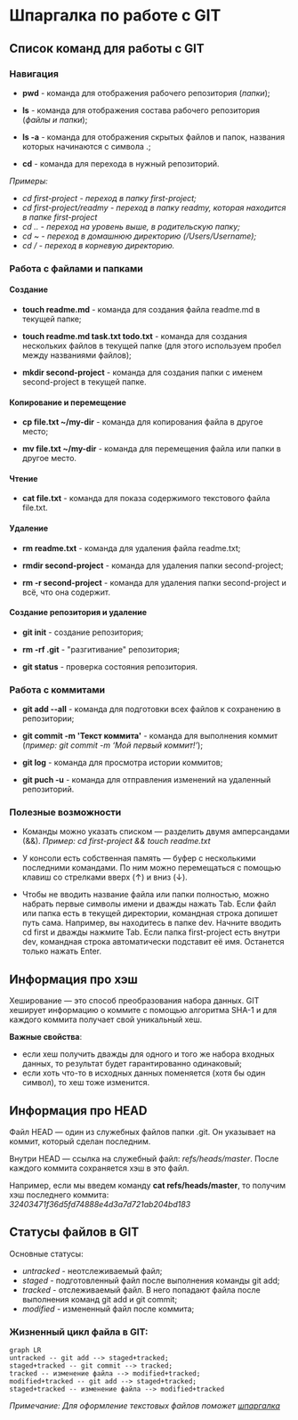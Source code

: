 # Шпаргалка по работе с GIT

## Список команд для работы с GIT

### Навигация
* **pwd** - команда для отображения рабочего репозитория (*папки*);

* **ls** - команда для отображения состава рабочего репозитория (*файлы и папки*);

* **ls -a** - команда для отображения скрытых файлов и папок, названия которых начинаются с символа .;

* **cd** - команда для перехода в нужный репозиторий.
 
*Примеры:* 
 - *cd first-project - переход в папку first-project;*
 - *cd first-project/readmy - переход в папку readmy, которая находится в папке first-project*
 - *cd .. - переход на уровень выше, в родительскую папку;*
 - *cd ~ - переход в домашнюю директорию (/Users/Username);*
 - *cd / - переход в корневую директорию.*

### Работа с файлами и папками
#### Создание
* **touch readme.md** - команда для создания файла readme.md в текущей папке;

* **touch readme.md task.txt todo.txt** - команда для создания нескольких файлов в текущей папке (для этого используем пробел между названиями файлов);

* **mkdir second-project** - команда для создания папки с именем second-project в текущей папке.

#### Копирование и перемещение
* **cp file.txt ~/my-dir** - команда для копирования файла в другое место;

* **mv file.txt ~/my-dir** - команда для перемещения файла или папки в другое место.

#### Чтение
* **cat file.txt** - команда для показа содержимого текстового файла file.txt.

#### Удаление
* **rm readme.txt** - команда для удаления файла readme.txt;

* **rmdir second-project** - команда для удаления папки second-project;

* **rm -r second-project** - команда для удаления папки second-project и всё, что она содержит.

#### Создание репозитория и удаление
* **git init** - создание репозитория; 

* **rm -rf .git** - "разгитивание" репозитория;

* **git status** - проверка состояния репозитория.

### Работа с коммитами
* **git add --all**  - команда для подготовки всех файлов к сохранению в репозитории;

* **git commit -m 'Текст коммита'** - команда для выполнения коммит (*пример: git commit -m ‘Мой первый коммит!’*);

* **git log** - команда для просмотра истории коммитов;

* **git puch -u** - команда для отправления изменений на удаленный репозиторий. 

### Полезные возможности
* Команды можно указать списком — разделить двумя амперсандами (&&). *Пример: cd first-project && touch readme.txt*

* У консоли есть собственная память — буфер с несколькими последними командами. По ним можно перемещаться с помощью клавиш со стрелками вверх (↑) и вниз (↓).

* Чтобы не вводить название файла или папки полностью, можно набрать первые символы имени и дважды нажать Tab. Если файл или папка есть в текущей директории, командная строка допишет путь сама. Например, вы находитесь в папке dev. Начните вводить cd first и дважды нажмите Tab. Если папка first-project есть внутри dev, командная строка автоматически подставит её имя. Останется только нажать Enter.

## Информация про хэш

Хеширование — это способ преобразования набора данных. GIT хеширует информацию о коммите с помощью алгоритма SHA-1 и для каждого коммита получает свой уникальный хеш.

**Важные свойства**:
* если хеш получить дважды для одного и того же набора входных данных, то результат будет гарантированно одинаковый;
* если хоть что-то в исходных данных поменяется (хотя бы один символ), то хеш тоже изменится.

## Информация про HEAD

Файл HEAD — один из служебных файлов папки .git. Он указывает на коммит, который сделан последним.

Внутри HEAD — ссылка на служебный файл: *refs/heads/master*. После каждого коммита сохраняется хэш в это файл.

Например, если мы введем команду **cat refs/heads/master**, то получим хэш последнего коммита:
*32403471f36d5fd74888e4d3a7d721ab204bd183*

## Статусы файлов в GIT

Основные статусы:
* *untracked* - неотслеживаемый файл;
* *staged* - подготовленный файл после выполнения команды git add;
* *tracked* - отслеживаемый файл. В него попадают файла после выполнения команд git add и git commit;
* *modified* - измененный файл после коммита;

### Жизненный цикл файла в GIT:

```mermaid
graph LR
untracked -- git add --> staged+tracked;
staged+tracked -- git commit --> tracked;
tracked -- изменение файла --> modified+tracked;
modified+tracked -- git add --> staged+tracked;
staged+tracked -- изменение файла --> modified+tracked
```

*Примечание:
Для оформление текстовых файлов поможет [шпаргалка](https://gist.github.com/fomvasss/8dd8cd7f88c67a4e3727f9d39224a84c)*
